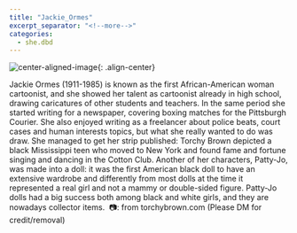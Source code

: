 ```yaml
---
title: "Jackie_Ormes"
excerpt_separator: "<!--more-->"
categories:
  - she.dbd
---
```



![center-aligned-image](https://cdn.pixabay.com/photo/2020/10/26/16/56/man-5687861_1280.png){: .align-center}

Jackie Ormes (1911-1985) is known as the first African-American woman cartoonist, and she showed her talent as cartoonist already in high school, drawing caricatures of other students and teachers. In the same period she started writing for a newspaper, covering boxing matches for the Pittsburgh Courier. She also enjoyed writing as a freelancer about police beats, court cases and human interests topics, but what she really wanted to do was draw. She managed to get her strip published: Torchy Brown depicted a black Mississippi teen who moved to New York and found fame and fortune singing and dancing in the Cotton Club. Another of her characters, Patty-Jo, was made into a doll: it was the first American black doll to have an extensive wardrobe and differently from most dolls at the time it represented a real girl and not a mammy or double-sided figure. Patty-Jo dolls had a big success both among black and white girls, and they are nowadays collector items.⁠
⁠
📷: from torchybrown.com⁠
(Please DM for credit/removal)⁠
